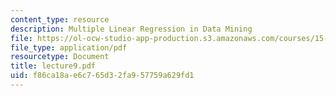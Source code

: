 ```yaml
---
content_type: resource
description: Multiple Linear Regression in Data Mining
file: https://ol-ocw-studio-app-production.s3.amazonaws.com/courses/15-062-data-mining-spring-2003/f86ca18ae6c765d32fa957759a629fd1_lecture9.pdf
file_type: application/pdf
resourcetype: Document
title: lecture9.pdf
uid: f86ca18a-e6c7-65d3-2fa9-57759a629fd1
---
```

